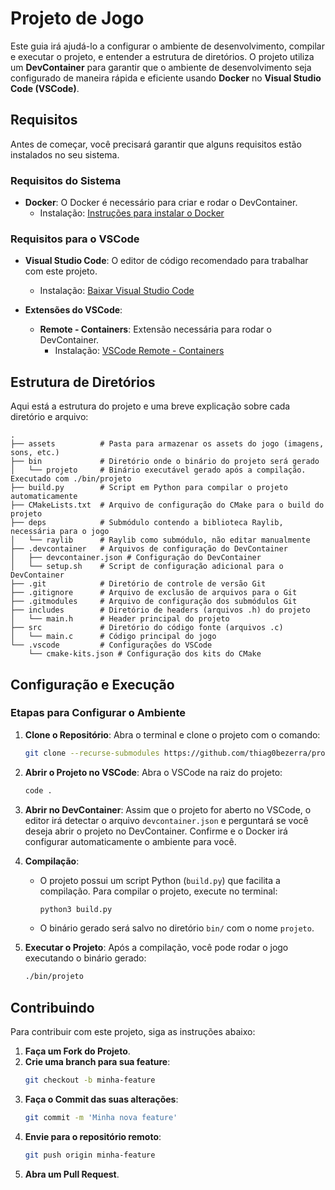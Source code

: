 # Projeto de Jogo

Este guia irá ajudá-lo a configurar o ambiente de desenvolvimento, compilar e executar o projeto, e entender a estrutura de diretórios. O projeto utiliza um **DevContainer** para garantir que o ambiente de desenvolvimento seja configurado de maneira rápida e eficiente usando **Docker** no **Visual Studio Code (VSCode)**.

## Requisitos

Antes de começar, você precisará garantir que alguns requisitos estão instalados no seu sistema.

### Requisitos do Sistema

- **Docker**: O Docker é necessário para criar e rodar o DevContainer.
  - Instalação: [Instruções para instalar o Docker](https://docs.docker.com/get-docker/)

### Requisitos para o VSCode

- **Visual Studio Code**: O editor de código recomendado para trabalhar com este projeto.
  - Instalação: [Baixar Visual Studio Code](https://code.visualstudio.com/Download)

- **Extensões do VSCode**:
  - **Remote - Containers**: Extensão necessária para rodar o DevContainer.
    - Instalação: [VSCode Remote - Containers](https://marketplace.visualstudio.com/items?itemName=ms-vscode-remote.remote-containers)

## Estrutura de Diretórios

Aqui está a estrutura do projeto e uma breve explicação sobre cada diretório e arquivo:

```
.
├── assets          # Pasta para armazenar os assets do jogo (imagens, sons, etc.)
├── bin             # Diretório onde o binário do projeto será gerado
│   └── projeto     # Binário executável gerado após a compilação. Executado com ./bin/projeto
├── build.py        # Script em Python para compilar o projeto automaticamente
├── CMakeLists.txt  # Arquivo de configuração do CMake para o build do projeto
├── deps            # Submódulo contendo a biblioteca Raylib, necessária para o jogo
│   └── raylib      # Raylib como submódulo, não editar manualmente
├── .devcontainer   # Arquivos de configuração do DevContainer
│   ├── devcontainer.json # Configuração do DevContainer
│   └── setup.sh    # Script de configuração adicional para o DevContainer
├── .git            # Diretório de controle de versão Git
├── .gitignore      # Arquivo de exclusão de arquivos para o Git
├── .gitmodules     # Arquivo de configuração dos submódulos Git
├── includes        # Diretório de headers (arquivos .h) do projeto
│   └── main.h      # Header principal do projeto
├── src             # Diretório do código fonte (arquivos .c)
│   └── main.c      # Código principal do jogo
└── .vscode         # Configurações do VSCode
    └── cmake-kits.json # Configuração dos kits do CMake
```

## Configuração e Execução

### Etapas para Configurar o Ambiente

1. **Clone o Repositório**:
   Abra o terminal e clone o projeto com o comando:
   ```bash
   git clone --recurse-submodules https://github.com/thiag0bezerra/projeto-ic
   ```

2. **Abrir o Projeto no VSCode**:
   Abra o VSCode na raiz do projeto:
   ```bash
   code .
   ```

3. **Abrir no DevContainer**:
   Assim que o projeto for aberto no VSCode, o editor irá detectar o arquivo `devcontainer.json` e perguntará se você deseja abrir o projeto no DevContainer. Confirme e o Docker irá configurar automaticamente o ambiente para você.

4. **Compilação**:
   - O projeto possui um script Python (`build.py`) que facilita a compilação. Para compilar o projeto, execute no terminal:
     ```bash
     python3 build.py
     ```
   - O binário gerado será salvo no diretório `bin/` com o nome `projeto`.

5. **Executar o Projeto**:
   Após a compilação, você pode rodar o jogo executando o binário gerado:
   ```bash
   ./bin/projeto
   ```


## Contribuindo

Para contribuir com este projeto, siga as instruções abaixo:

1. **Faça um Fork do Projeto**.
2. **Crie uma branch para sua feature**:
   ```bash
   git checkout -b minha-feature
   ```
3. **Faça o Commit das suas alterações**:
   ```bash
   git commit -m 'Minha nova feature'
   ```
4. **Envie para o repositório remoto**:
   ```bash
   git push origin minha-feature
   ```
5. **Abra um Pull Request**.

